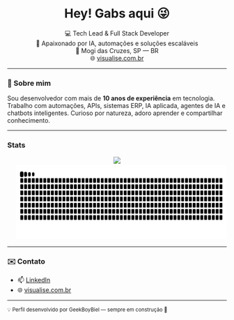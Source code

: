 <h1 align="center">Hey! Gabs aqui 😜</h1>

<p align="center">
  💻 Tech Lead & Full Stack Developer <br>
  🚀 Apaixonado por IA, automações e soluções escaláveis <br>
  📍 Mogi das Cruzes, SP — BR <br>
  🌐 <a href="https://visualise.com.br">visualise.com.br</a> 
</p>

---

### 🚀 Sobre mim

Sou desenvolvedor com mais de **10 anos de experiência** em tecnologia. 
Trabalho com automações, APIs, sistemas ERP, IA aplicada, agentes de IA e chatbots inteligentes. Curioso por natureza, adoro aprender e compartilhar conhecimento.

---

### Stats

<div align="center">
  <div style="display: inline-block; vertical-align: top;">
    <img height="170" src="https://github-readme-stats.vercel.app/api/top-langs/?username=GeekBoyBiel&layout=compact&theme=transparent&langs_count=10&hide=scss,css" />
  </div>
  
  <div style="display: inline-block; vertical-align: top; margin-left: 20px;">
    <picture>
      <source media="(prefers-color-scheme: dark)" srcset="https://raw.githubusercontent.com/GeekBoyBiel/GeekBoyBiel/output/github-contribution-grid-snake-dark.svg">
      <source media="(prefers-color-scheme: light)" srcset="https://raw.githubusercontent.com/GeekBoyBiel/GeekBoyBiel/output/github-contribution-grid-snake.svg">
      <img height="170" alt="github contribution grid snake animation" src="https://raw.githubusercontent.com/GeekBoyBiel/GeekBoyBiel/output/github-contribution-grid-snake.svg">
    </picture>
  </div>
</div>

---

### ✉️ Contato

- 📫 [LinkedIn](https://linkedin.com/in/geekboybiel)
- 🌐 [visualise.com.br](https://visualise.com.br)

---

<sup>💡 Perfil desenvolvido por GeekBoyBiel — sempre em construção 🚧</sup>
